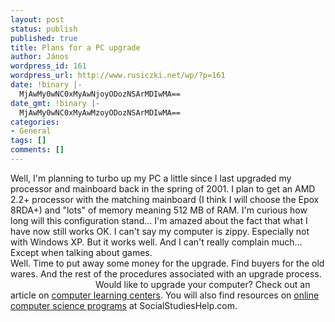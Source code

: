 ```yaml
---
layout: post
status: publish
published: true
title: Plans for a PC upgrade
author: János
wordpress_id: 161
wordpress_url: http://www.rusiczki.net/wp/?p=161
date: !binary |-
  MjAwMy0wNC0xMyAwNjoyODozNSArMDIwMA==
date_gmt: !binary |-
  MjAwMy0wNC0xMyAwMzoyODozNSArMDIwMA==
categories:
- General
tags: []
comments: []
---
```

<p>Well, I'm planning to turbo up my PC a little since I last upgraded my processor and mainboard back in the spring of 2001. I plan to get an AMD 2.2+ processor with the matching mainboard (I think I will choose the Epox 8RDA+) and "lots" of memory meaning 512 MB of RAM. I'm curious how long will this configuration stand... I'm amazed about the fact that what I have now still works OK. I can't say my computer is zippy. Especially not with Windows XP. But it works well. And I can't really complain much... Except when talking about games.<br />
Well. Time to put away some money for the upgrade. Find buyers for the old wares. And the rest of the procedures associated with an upgrade process.<br />
<img src="http://www.rusiczki.net/blog/images/spmsg.gif" width="132" height="13" style="border: 0; vertical-align: bottom" alt="" /> Would like to upgrade your computer? Check out an article on <a href="http://www.socialstudieshelp.com/topics/computer-learning-center.html">computer learning centers</a>. You will also find resources on <a href="http://www.socialstudieshelp.com/topics/online-computer-science-programs.html">online computer science programs</a> at SocialStudiesHelp.com.</p>
